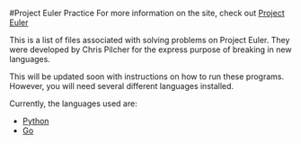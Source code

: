 #Project Euler Practice
For more information on the site, check out [Project Euler](http://projecteuler.net)

This is a list of files associated with solving problems on Project Euler. They were developed by Chris Pilcher for the express purpose of breaking in new languages.

This will be updated soon with instructions on how to run these programs. However, you will need several different languages installed.

Currently, the languages used are:

* [Python](http://python.org)
* [Go](http://golang.org)
